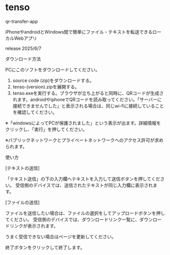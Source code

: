 # tenso

qr-transfer-app

iPhoneやandroidとWindows間で簡単にファイル・テキストを転送できるローカルWebアプリ

release 2025/6/7



ダウンロード方法

PCにこのソフトをダウンロードしてください。
1. source code (zip)をダウンロードする。
2. tenso-(version).zipを展開する。
3. tenso.exeを実行する。ブラウザが立ち上がると同時に、QRコードが生成されます。androidやiphoneでQRコードを読み取ってください。「サーバーに接続できませんでした」と表示される場合は、同じwi-fiに接続していることを確認してください。

※「windowsによってPCが保護されました」という表示が出ます。詳細情報をクリックし、「実行」を押してください。

※パブリックネットワークとプライベートネットワークへのアクセス許可が求められます。




使い方

[テキストの送信]

「テキスト送信」の下の入力欄へテキストを入力して送信ボタンを押してください。
受信側のデバイスでは、送信されたテキストが同じ入力欄に表示されます。

[ファイルの送信]

ファイルを送信したい場合は、ファイルの選択をしてアップロードボタンを押してください。
受信側のデバイスでは、ダウンロードリンク一覧に、ダウンロードリンクが表示されます。

うまく受信できない場合はページを更新してください。


終了ボタンをクリックして終了します。
